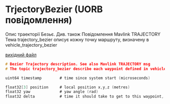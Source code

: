 # TrjectoryBezier (UORB повідомлення)

Опис траекторії Безьє. Див. також Повідомлення Mavlink TRAJECTORY Тема trajectory_bezier описує кожну точку маршруту, визначену в vehicle_trajectory_bezier

[вихідний файл](https://github.com/PX4/PX4-Autopilot/blob/release/1.15/msg/TrajectoryBezier.msg)

```c
# Bezier Trajectory description. See also Mavlink TRAJECTORY msg
# The topic trajectory_bezier describe each waypoint defined in vehicle_trajectory_bezier

uint64 timestamp        # time since system start (microseconds)

float32[3] position     # local position x,y,z (metres)
float32 yaw             # yaw angle (rad)
float32 delta           # time it should take to get to this waypoint, if this is the final waypoint (seconds)

```

